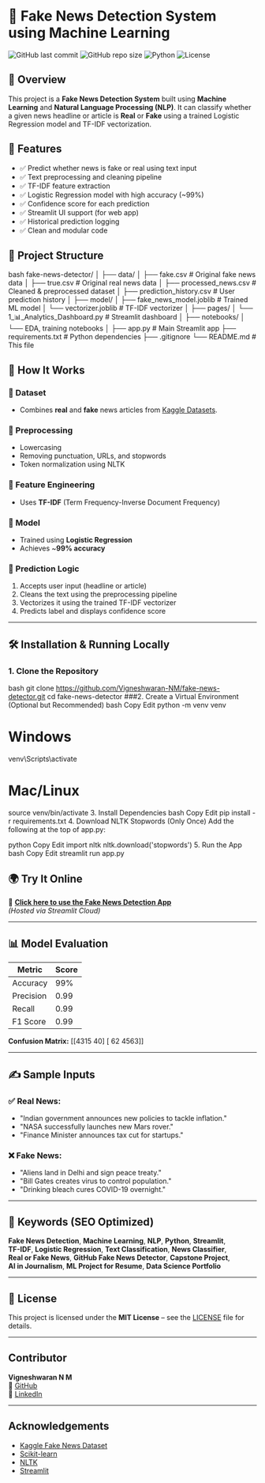 # 📰 Fake News Detection System using Machine Learning

![GitHub last commit](https://img.shields.io/github/last-commit/Vigneshwaran-NM/fake-news-detector)
![GitHub repo size](https://img.shields.io/github/repo-size/Vigneshwaran-NM/fake-news-detector)
![Python](https://img.shields.io/badge/Python-3.11-blue.svg)
![License](https://img.shields.io/badge/License-MIT-green.svg)

## 🚀 Overview

This project is a **Fake News Detection System** built using **Machine Learning** and **Natural Language Processing (NLP)**. It can classify whether a given news headline or article is **Real** or **Fake** using a trained Logistic Regression model and TF-IDF vectorization.

## 🧠 Features

- ✅ Predict whether news is fake or real using text input
- ✅ Text preprocessing and cleaning pipeline
- ✅ TF-IDF feature extraction
- ✅ Logistic Regression model with high accuracy (~99%)
- ✅ Confidence score for each prediction
- ✅ Streamlit UI support (for web app)
- ✅ Historical prediction logging
- ✅ Clean and modular code


## 📂 Project Structure
bash
fake-news-detector/
│
├── data/
│   ├── fake.csv                # Original fake news data
│   ├── true.csv                # Original real news data
│   ├── processed_news.csv      # Cleaned & preprocessed dataset
│   ├── prediction_history.csv  # User prediction history
│
├── model/
│   ├── fake_news_model.joblib  # Trained ML model
│   └── vectorizer.joblib       # TF-IDF vectorizer
│
├── pages/
│   └── 1_📊_Analytics_Dashboard.py # Streamlit dashboard
│
├── notebooks/
│   └── EDA, training notebooks
│
├── app.py                      # Main Streamlit app
├── requirements.txt            # Python dependencies
├── .gitignore
└── README.md                   # This file


## 🧪 How It Works

### 📌 Dataset
- Combines **real** and **fake** news articles from [Kaggle Datasets](https://www.kaggle.com/clmentbisaillon/fake-and-real-news-dataset).

### 🔧 Preprocessing
- Lowercasing
- Removing punctuation, URLs, and stopwords
- Token normalization using NLTK

### 🧰 Feature Engineering
- Uses **TF-IDF** (Term Frequency-Inverse Document Frequency)

### 🧠 Model
- Trained using **Logistic Regression**
- Achieves ~**99% accuracy**

### 🧾 Prediction Logic
1. Accepts user input (headline or article)
2. Cleans the text using the preprocessing pipeline
3. Vectorizes it using the trained TF-IDF vectorizer
4. Predicts label and displays confidence score

---

## 🛠️ Installation & Running Locally

### 1. Clone the Repository
bash
git clone https://github.com/Vigneshwaran-NM/fake-news-detector.git
cd fake-news-detector
###2. Create a Virtual Environment (Optional but Recommended)
bash
Copy
Edit
python -m venv venv
# Windows
venv\Scripts\activate
# Mac/Linux
source venv/bin/activate
3. Install Dependencies
bash
Copy
Edit
pip install -r requirements.txt
4. Download NLTK Stopwords (Only Once)
Add the following at the top of app.py:

python
Copy
Edit
import nltk
nltk.download('stopwords')
5. Run the App
bash
Copy
Edit
streamlit run app.py

## 🌍 Try It Online

🚀 **[Click here to use the Fake News Detection App](https://fake-news-detector-b8ckqw633dp2hy4ujlktgr.streamlit.app/)**  
_(Hosted via Streamlit Cloud)_

---

## 📊 Model Evaluation

| Metric    | Score |
|-----------|-------|
| Accuracy  | 99%   |
| Precision | 0.99  |
| Recall    | 0.99  |
| F1 Score  | 0.99  |

**Confusion Matrix:**
[[4315 40]
[ 62 4563]]


---

## ✍️ Sample Inputs

### ✅ Real News:
- "Indian government announces new policies to tackle inflation."
- "NASA successfully launches new Mars rover."
- "Finance Minister announces tax cut for startups."

### ❌ Fake News:
- "Aliens land in Delhi and sign peace treaty."
- "Bill Gates creates virus to control population."
- "Drinking bleach cures COVID-19 overnight."

---

## 🔑 Keywords (SEO Optimized)

**Fake News Detection**, **Machine Learning**, **NLP**, **Python**, **Streamlit**,  
**TF-IDF**, **Logistic Regression**, **Text Classification**, **News Classifier**,  
**Real or Fake News**, **GitHub Fake News Detector**, **Capstone Project**,  
**AI in Journalism**, **ML Project for Resume**, **Data Science Portfolio**

---

## 📃 License

This project is licensed under the **MIT License** – see the [LICENSE](LICENSE) file for details.

---

##  Contributor

**Vigneshwaran N M**  
🔗 [GitHub](https://github.com/Vigneshwaran-NM)  
🔗 [LinkedIn](https://www.linkedin.com/in/vigneshwaran-nm)

---

##  Acknowledgements

- [Kaggle Fake News Dataset](https://www.kaggle.com/clmentbisaillon/fake-and-real-news-dataset)  
- [Scikit-learn](https://scikit-learn.org/)  
- [NLTK](https://www.nltk.org/)  
- [Streamlit](https://streamlit.io/)
